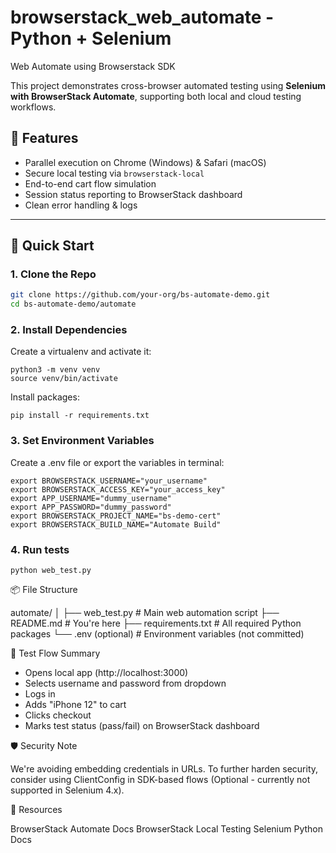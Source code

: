 # browserstack_web_automate - Python + Selenium
Web Automate using Browserstack SDK

This project demonstrates cross-browser automated testing using **Selenium with BrowserStack Automate**, supporting both local and cloud testing workflows.

## 🧪 Features

- Parallel execution on Chrome (Windows) & Safari (macOS)
- Secure local testing via `browserstack-local`
- End-to-end cart flow simulation
- Session status reporting to BrowserStack dashboard
- Clean error handling & logs

---

## 🚀 Quick Start

### 1. Clone the Repo

```bash
git clone https://github.com/your-org/bs-automate-demo.git
cd bs-automate-demo/automate
```

### 2. Install Dependencies

Create a virtualenv and activate it:

```
python3 -m venv venv
source venv/bin/activate
```

Install packages:

```
pip install -r requirements.txt
```

### 3. Set Environment Variables

Create a .env file or export the variables in terminal:

```
export BROWSERSTACK_USERNAME="your_username"
export BROWSERSTACK_ACCESS_KEY="your_access_key"
export APP_USERNAME="dummy_username"
export APP_PASSWORD="dummy_password"
export BROWSERSTACK_PROJECT_NAME="bs-demo-cert"
export BROWSERSTACK_BUILD_NAME="Automate Build"
```

### 4. Run tests

```
python web_test.py
```

📦 File Structure

automate/
│
├── web_test.py            # Main web automation script
├── README.md              # You're here
├── requirements.txt       # All required Python packages
└── .env (optional)        # Environment variables (not committed)

🧠 Test Flow Summary

- Opens local app (http://localhost:3000)
- Selects username and password from dropdown
- Logs in
- Adds "iPhone 12" to cart
- Clicks checkout
- Marks test status (pass/fail) on BrowserStack dashboard

🛡️ Security Note

We're avoiding embedding credentials in URLs.
To further harden security, consider using ClientConfig in SDK-based flows (Optional - currently not supported in Selenium 4.x).

📎 Resources

BrowserStack Automate Docs
BrowserStack Local Testing
Selenium Python Docs
